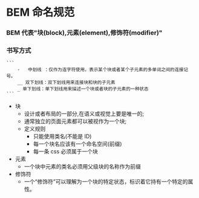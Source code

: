 # BEM 命名规范

### BEM 代表"块(block),元素(element),修饰符(modifier)"

### 书写方式

    ```
        -   中划线 ：仅作为连字符使用，表示某个块或者某个子元素的多单词之间的连接记号。
        __ 双下划线：双下划线用来连接块和块的子元素
        _ 单下划线：单下划线用来描述一个块或者块的子元素的一种状态
    ```

- 块
  - 设计或者布局的一部分,在语义或视觉上要是唯一的;
  - 通常独立的页面元素都可以被视作为一个块;
  - 定义规则
    - 只能使用类名(不能是 ID)
    - 每一个块名应该有一个命名空间(前缀)
    - 每一条 css 必须属于一个块
- 元素
  - 一个块中元素的类名必须用父级块的名称作为前缀
- 修饰符
  - 一个“修饰符”可以理解为一个块的特定状态，标识着它持有一个特定的属性。
